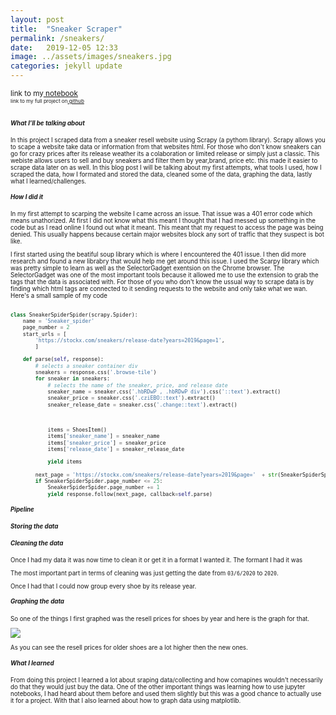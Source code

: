 ```yaml
---
layout: post
title:  "Sneaker Scraper"
permalink: /sneakers/
date:   2019-12-05 12:33
image: ../assets/images/sneakers.jpg
categories: jekyll update
---
```

<small>link to my<a href="https://github.com/GaelGil/Sneaker-Scraper/blob/master/analysis/main_data.ipynb"> notebook</a><small><br>
<small>link to my full project on<a href="https://github.com/GaelGil/Sneaker-Scraper"> github</a></small><br><br>


##### What I'll be talking about
In this project I scraped data from a sneaker resell website using Scrapy (a pythom library). Scrapy allows you to scape a website take data or information from that websites html. For those who don't know sneakers can go for crazy prices after its release weather its a colaboration or limited release or simply just a classic. This webiste allows users to sell and buy sneakers and filter them by year,brand, price etc. this made it easier to scrape data later on as well. In this blog post I will be talking about my first attempts, what tools I used, how I scraped the data, how I formated and stored the data, cleaned some of the data, graphing the data, lastly what I learned/challenges. 




<!-- > - collecting data  -->
##### How I did it
In my first attempt to scarping the website I came across an issue. That issue was a 401 error code which means unathorized. At first I did not know what this meant I thought that I had messed up something in the code but as I read online I found out what it meant. This meant that my request to access the page was being denied. This usually happens because certain major websites block any sort of traffic that they suspect is bot like.

I first started using the beatiful soup library which is where I encountered the 401 issue. I then did more research and found a new librabry that would help me get around this issue. I used the Scarpy library which was pretty simple to learn as well as the SelectorGadget exentsion on the Chrome browser. The SelectorGadget was one of the most important tools because it allowed me to use the extension to grab the tags that the data is associated with. For those of you who don't know the ussual way to scrape data is by finding which html tags are connected to it sending requests to the website and only take what we wan. Here's a small sample of my code 

~~~python

class SneakerSpiderSpider(scrapy.Spider):
    name = 'Sneaker_spider'
    page_number = 2
    start_urls = [
        'https://stockx.com/sneakers/release-date?years=2019&page=1',
        ]

    def parse(self, response):
        # selects a sneaker container div
        sneakers = response.css('.browse-tile')
        for sneaker in sneakers:
            # selects the name of the sneaker, price, and release date
            sneaker_name = sneaker.css('.hbRDwP , .hbRDwP div').css('::text').extract()
            sneaker_price = sneaker.css('.cziEBO::text').extract()
            sneaker_release_date = sneaker.css('.change::text').extract()



            items = ShoesItem()
            items['sneaker_name'] = sneaker_name
            items['sneaker_price'] = sneaker_price
            items['release_date'] = sneaker_release_date

            yield items

        next_page = 'https://stockx.com/sneakers/release-date?years=2019&page='  + str(SneakerSpiderSpider.page_number) + ''
        if SneakerSpiderSpider.page_number <= 25:
            SneakerSpiderSpider.page_number += 1
            yield response.follow(next_page, callback=self.parse)

~~~

##### Pipeline



##### Storing the data

##### Cleaning the data
Once I had my data it was now time to clean it or get it in a format I wanted it. 
The formant I had it was 



The most important part in terms of cleaning was just getting the date from `03/6/2020` to `2020`.

Once I had that I could now group every shoe by its release year.


##### Graphing the data
So one of the things I first graphed was the resell prices for shoes by year and here is the graph for that.

<img src="resell_prices_by_year.png">

As you can see the resell prices for older shoes are a lot higher then the new ones. 



##### What I learned
From doing this project I learned a lot about sraping data/collecting and how comapines wouldn't necessarily do that they would just buy the data. One of the other important things was learning how to use jupyter notebooks, I had heard about them before and used them slightly but this was a good chance to actually use it for a project. With that I also learned about how to graph data using matplotlib. 


<!-- > - issues with collecting data -->
<!-- > - cleaning data -->
<!-- > - analyzing data  -->
<!-- > - discoveries
> - what i learned
> - challenges
> - future improvements -->